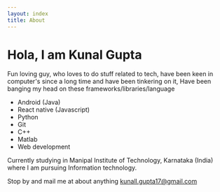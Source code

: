 ```yaml
---
layout: index
title: About
---
```


# Hola, I am Kunal Gupta

Fun loving guy, who loves to do stuff related to tech, have been keen in computer's since a long time and have been tinkering on it, Have been banging my head on these frameworks/libraries/language

* Android (Java)
* React native (Javascript)
* Python
* Git
* C++
* Matlab
* Web development

Currently studying in Manipal Institute of Technology, Karnataka (India) where I am pursuing Information technology.

Stop by and mail me at about anything
kunall.gupta17@gmail.com
